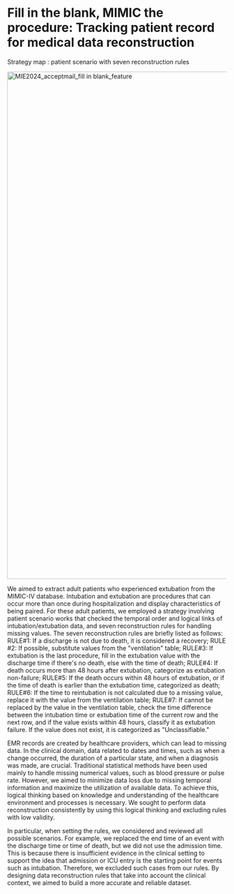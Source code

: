 # Fill in the blank, MIMIC the procedure: Tracking patient record for medical data reconstruction 
Strategy map : patient scenario with seven reconstruction rules

<img width="1163" alt="MIE2024_acceptmail_fill in blank_feature" src="https://github.com/sujungleeml/fillintheblank/assets/56566861/49a3247b-2925-4c03-a1ed-56c16dfef216">

We aimed to extract adult patients who experienced extubation from the MIMIC-IV database. Intubation and extubation are procedures that can occur more than once during hospitalization and display characteristics of being paired. For these adult patients, we employed a strategy involving patient scenario works that checked the temporal order and logical links of intubation/extubation data, and seven reconstruction rules for handling missing values.
The seven reconstruction rules are briefly listed as follows: RULE#1: If a discharge is not due to death, it is considered a recovery; RULE #2: If possible, substitute values from the "ventilation" table; RULE#3: If extubation is the last procedure, fill in the extubation value with the discharge time if there's no death, else with the time of death; RULE#4: If death occurs more than 48 hours after extubation, categorize as extubation non-failure; RULE#5: If the death occurs within 48 hours of extubation, or if the time of death is earlier than the extubation time, categorized as death; RULE#6: If the time to reintubation is not calculated due to a missing value, replace it with the value from the ventilation table; RULE#7: If cannot be replaced by the value in the ventilation table, check the time difference between the intubation time or extubation time of the current row and the next row, and if the value exists within 48 hours, classify it as extubation failure. If the value does not exist, it is categorized as "Unclassifiable." 

EMR records are created by healthcare providers, which can lead to missing data. In the clinical domain, data related to dates and times, such as when a change occurred, the duration of a particular state, and when a diagnosis was made, are crucial. Traditional statistical methods have been used mainly to handle missing numerical values, such as blood pressure or pulse rate. However, we aimed to minimize data loss due to missing temporal information and maximize the utilization of available data. To achieve this, logical thinking based on knowledge and understanding of the healthcare environment and processes is necessary. We sought to perform data reconstruction consistently by using this logical thinking and excluding rules with low validity.

In particular, when setting the rules, we considered and reviewed all possible scenarios. For example, we replaced the end time of an event with the discharge time or time of death, but we did not use the admission time. This is because there is insufficient evidence in the clinical setting to support the idea that admission or ICU entry is the starting point for events such as intubation. Therefore, we excluded such cases from our rules. By designing data reconstruction rules that take into account the clinical context, we aimed to build a more accurate and reliable dataset.

